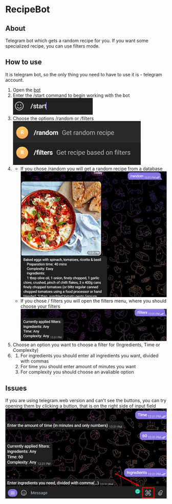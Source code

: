 # RecipeBot

## About
Telegram bot which gets a random recipe for you.
If you want some specialized recipe, you can use filters mode.

## How to use
It is telegram bot, so the only thing you need to have to use it is - telegram account.

1. Open the [bot](https://t.me/recipea_bot)
2. Enter the /start command to begin working with the bot
![start](assets/image/start.png)
3. Choose the options /random or /filters
![random](assets/image/random.png)
4. - If you chose /random you will get a random recipe from a database
![random-dish](assets/image/random-dish.png)
   - If you chose / filters you will open the filters menu, where you should choose your filters
![filters](assets/image/filters.png)
5. Choose an option you want to choose a filter for (Ingredients, Time or Complexity)
6. 1. For ingredients you should enter all ingredients you want, divided with commas
   2. For time you should enter amount of minutes you want
   3. For complexity you should choose an avaliable option

## Issues
If you are using telegram.web version and can't see the buttons, you can try opening them by clicking a button, that is on the right side of input field ![issue](assets/image/issue.png)
